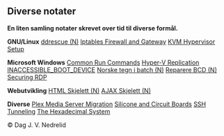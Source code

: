 ﻿## Diverse notater

**En liten samling notater skrevet over tid til diverse formål.**

**GNU/Linux**
[ddrescue (N)](https://djnedrelid.github.io/notater/linux_ddrescue.html)
[Iptables Firewall and Gateway](https://djnedrelid.github.io/notater/linux_iptables_firewall_and_gateway.html)
[KVM Hypervisor Setup](https://djnedrelid.github.io/notater/linux_kvm_hypervisor_setup.html)

**Microsoft Windows**
[Common Run Commands](https://djnedrelid.github.io/notater/windows_common_commands.html)
[Hyper-V Replication](https://djnedrelid.github.io/notater/windows_hyperv_replication.html)
[INACCESSIBLE_BOOT_DEVICE](https://djnedrelid.github.io/notater/windows_inaccessible_boot.html)
[Norske tegn i batch (N)](https://djnedrelid.github.io/notater/windows_batch_norske_tegn.html)
[Reparere BCD (N)](https://djnedrelid.github.io/notater/windows_reparere_oppstartspartisjoner.html)
[Securing RDP](https://djnedrelid.github.io/notater/windows_securing_rdp.html)

**Webutvikling**
[HTML Skjelett (N)](https://djnedrelid.github.io/notater/html_skjelett.html)
[AJAX Skjelett (N)](https://djnedrelid.github.io/notater/ajax_skjelett.html)

**Diverse**
[Plex Media Server Migration](https://djnedrelid.github.io/notater/misc_plex_media_server_migration.html)
[Silicone and Circuit Boards](https://djnedrelid.github.io/notater/electric_silicone_and_circuit_boards.html)
[SSH Tunneling](https://djnedrelid.github.io/notater/misc_ssh_tunneling.html)
[The Hexadecimal System](https://djnedrelid.github.io/notater/misc_the_hexadecimal_system.html)

© Dag J. V. Nedrelid